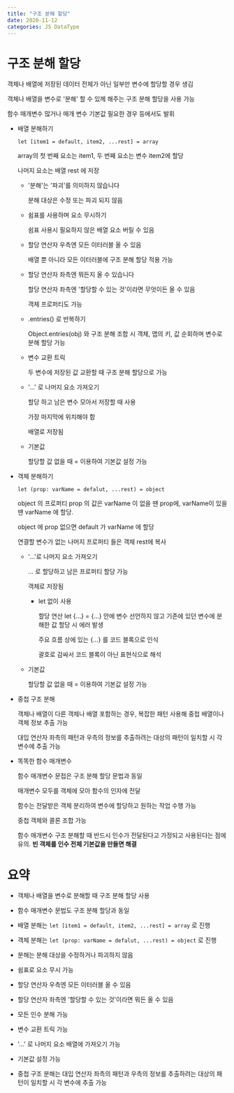 ```yaml
---
title: "구조 분해 할당"
date: 2020-11-12
categories: JS DataType
---
```


# 구조 분해 할당

객체나 배열에 저장된 데이터 전체가 아닌 일부만 변수에 할당할 경우 생김

객체나 배열을 변수로 '분해' 할 수 있께 해주는 구조 분해 할당을 사용 가능

함수 매개변수 많거나 매개 변수 기본값 필요한 경우 등에서도 발휘

- 배열 분해하기

  `let [item1 = default, item2, ...rest] = array`

  array의 첫 번째 요소는 item1, 두 번째 요소는 변수 item2에 할당

  나머지 요소는 배열 rest 에 저장

  - '분해'는 '파괴'를 의미하지 않습니다

    분해 대상은 수정 또는 파괴 되지 않음

  - 쉼표를 사용하며 요소 무시하기

    쉼표 사용시 필요하지 않은 배열 요소 버릴 수 있음

  - 할당 연산자 우측엔 모든 이터러블 올 수 있음

    배열 뿐 아니라 모든 이터러블에 구조 분해 할당 적용 가능

  - 할당 연산자 좌측엔 뭐든지 올 수 있습니다

    할당 연산자 좌측엔 '할당할 수 있는 것'이라면 무엇이든 올 수 있음

    객체 프로퍼티도 가능

  - .entries() 로 반복하기

    Object.entries(obj) 와 구조 분해 조합 시 객체, 맵의 키, 값 순회하며 변수로 분해 할당 가능

  - 변수 교환 트릭

    두 변수에 저장된 값 교환할 때 구조 분해 할당으로 가능

  - '...' 로 나머지 요소 가져오기

    할당 하고 남은 변수 모아서 저장할 때 사용

    가장 마지막에 위치해야 함

    배열로 저장됨

  - 기본값

    할당할 값 없을 때 = 이용하여 기본값 설정 가능

- 객체 분해하기

  `let (prop: varName = defalut, ...rest) = object`

  object 의 프로퍼티 prop 의 값은 varName 이 없을 땐 prop에, varName이 있을 땐 varName 에 할당.

  object 에 prop 없으면 default 가 varName 에 할당

  연결할 변수가 없는 나머지 프로퍼티 들은 객체 rest에 복사

  - '...'로 나머지 요소 가져오기

    ... 로 할당하고 남은 프로퍼티 할당 가능

    객체로 저장됨

    - let 없이 사용

      할당 연산 let {...} = {...} 안에 변수 선언하지 않고 기존에 있던 변수에 분해한 값 할당 시 에러 발생

      주요 흐름 상에 있는 {...} 를 코드 블록으로 인식

      괄호로 감싸서 코드 블록이 아닌 표현식으로 해석

  - 기본값

    할당할 값 없을 때 = 이용하여 기본값 설정 가능

- 중첩 구조 분해

  객체나 배열이 다른 객체나 배열 포함하는 경우, 복잡한 패턴 사용해 중첩 배열이나 객체 정보 추출 가능

  대입 연산자 좌측의 패턴과 우측의 정보를 추출하려는 대상의 패턴이 일치할 시 각 변수에 추출 가능

- 똑똑한 함수 매개변수

  함수 매개변수 문접은 구조 분해 할당 문법과 동일

  매개변수 모두를 객체에 모아 함수의 인자에 전달

  함수는 전달받은 객체 분리하여 변수에 할당하고 원하는 작업 수행 가능

  중첩 객체와 콜론 조합 가능

  함수 매개변수 구조 분해할 때 반드시 인수가 전달된다고 가정되고 사용된다는 점에 유의. **빈 객체를 인수 전체 기본값을 만들면 해결**

# 요약

- 객체나 배열을 변수로 분해할 때 구조 분해 할당 사용

- 함수 매개변수 문법도 구조 분해 할당과 동일

- 배열 분해는 `let [item1 = default, item2, ...rest] = array` 로 진행

- 객체 분해는 `let (prop: varName = defalut, ...rest) = object` 로 진행

- 분해는 분해 대상을 수정하거나 파괴하지 않음

- 쉼표로 요소 무시 가능

- 할당 연산자 우측엔 모든 이터러블 올 수 있음

- 할당 연산자 좌측엔 '할당할 수 있는 것'이라면 뭐든 올 수 있음

- 모든 인수 분해 가능

- 변수 교환 트릭 가능

- '...' 로 나머지 요소 배열에 가져오기 가능

- 기본값 설정 가능

- 중첩 구조 분해는 대입 연산자 좌측의 패턴과 우측의 정보를 추출하려는 대상의 패턴이 일치할 시 각 변수에 추출 가능
